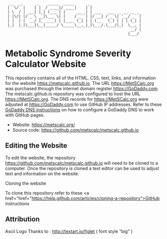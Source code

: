 
```
  __  __      _    _____  _____      _                       
 |  \/  |    | |  / ____|/ ____|    | |                      
 | \  / | ___| |_| (___ | |     __ _| | ___   ___  _ __ __ _ 
 | |\/| |/ _ \ __|\___ \| |    / _` | |/ __| / _ \| '__/ _` |
 | |  | |  __/ |_ ____) | |____ (_| | | (__   (_) | | | (_| |
 |_|  |_|\___|\__|_____/ \_____\__,_|_|\___/.\___/|_|  \__, |
                                                        __/ |
                                                       |___/ 
```                                          
 
Metabolic Syndrome Severity Calculator Website
==============================================

This repository contains all of the HTML, CSS, text, links, and information for the website https://metscalc.github.io. The URL https://MetSCalc.org was purchased through the internet domain register https://GoDaddy.com. The metscalc.github.io repository was configured to host the URL https://MetSCalc.org. The DNS records for https://MetSCalc.org were adjusted at https://GoDaddy.com to use GitHub IP addresses. Refer to these <a href="https://hackernoon.com/how-to-set-up-godaddy-domain-with-github-pages-a9300366c7b">GoDaddy DNS instructions</a> on how to configure a GoDaddy DNS to work with GitHub pages.


 * Website: https://metscalc.org/
 * Source code: https://github.com/metscalc/metscalc.github.io

Editing the Website
----------

To edit the website, the repository https://github.com/metscalc/metscalc.github.io will need to be cloned to a computer. Once the repository is cloned a text editor can be used to adjust text and information on the website.

Cloning the website

To clone this repository refer to these <a href="href="https://help.github.com/articles/cloning-a-repository">GitHub instructions</a>


Attribution
----------

Ascii Logo Thanks to : http://textart.io/figlet ( font style "big" )
